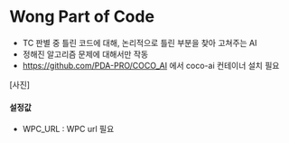 # Wong Part of Code

- TC 판별 중 틀린 코드에 대해, 논리적으로 틀린 부분을 찾아 고쳐주는 AI
- 정해진 알고리즘 문제에 대해서만 작동
- https://github.com/PDA-PRO/COCO_AI 에서 coco-ai 컨테이너 설치 필요

[사진]

#### 설정값

- WPC_URL : WPC url 필요
